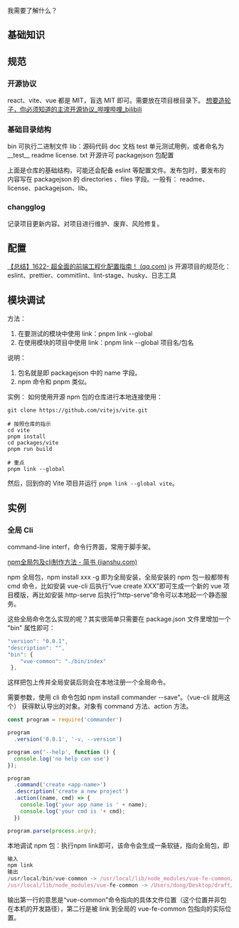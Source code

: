 我需要了解什么？

## 基础知识

## 规范

### 开源协议
react、vite、vue 都是 MIT，盲选 MIT 即可。需要放在项目根目录下。
[想要造轮子，你必须知道的主流开源协议_哔哩哔哩_bilibili](https://www.bilibili.com/video/BV145411773m/?spm_id_from=333.337.search-card.all.click&vd_source=a192bbc2c82b7725cd9d5149075acda1)

### 基础目录结构

bin 可执行二进制文件
lib：源码代码
doc 文档
test 单元测试用例，或者命名为__test__
readme
license. txt 开源许可
packagejson 包配置

上面是仓库的基础结构，可能还会配备 eslint 等配置文件。发布包时，要发布的内容写在 packagejson 的 directories 、files 字段。一般有：
readme、license、packagejson、lib。

### changglog
记录项目更新内容。对项目进行维护、废弃、风险修复。

## 配置
[【总结】1622- 超全面的前端工程化配置指南！ (qq.com)](https://mp.weixin.qq.com/s/bX1kqtbOJ1RGijRGQ3C1sA)
js 开源项目的规范化：eslint、prettier、commitlint、lint-stage、husky、日志工具


## 模块调试
方法：
1. 在要测试的模块中使用 link：pnpm link --global
2. 在使用模块的项目中使用 link：pnpm link --global 项目名/包名

说明：
1. 包名就是即 packagejson 中的 name 字段。
2. npm 命令和 pnpm 类似。

实例：
如何使用开源 npm 包的仓库进行本地连接使用：
```
git clone https://github.com/vitejs/vite.git

# 按照仓库的指示
cd vite
pnpm install
cd packages/vite
pnpm run build

# 重点
pnpm link --global 
```

然后，回到你的 Vite 项目并运行 `pnpm link --global vite`。

## 实例
### 全局 Cli
command-line interf，命令行界面，常用于脚手架。

[npm全局包及cli制作方法 - 简书 (jianshu.com)](https://www.jianshu.com/p/baa2fa5a6670)

npm 全局包，npm install xxx -g 即为全局安装，全局安装的 npm 包一般都带有 cmd 命令，比如安装 vue-cli 后执行“vue create XXX”即可生成一个新的 vue 项目模版，再比如安装 http-serve 后执行“http-serve”命令可以本地起一个静态服务。

这些全局命令怎么实现的呢？其实很简单只需要在 package.json 文件里增加一个 "bin" 属性即可：
```js
"version": "0.0.1",
"description": "",
"bin": {
    "vue-common": "./bin/index"
 },
```
这样把包上传并全局安装后则会在本地注册一个全局命令。

需要参数，使用 cli 命令包如 npm install commander --save”。（vue-cli 就用这个）
获得默认导出的对象。对象有 command 方法、action 方法。
```js
const program = require('commander')

program
  .version('0.0.1', '-v, --version')

program.on('--help', function () {
  console.log('no help can use')
});

program
  .command('create <app-name>')
  .description('create a new project')
  .action((name, cmd) => {
    console.log('your app name is ' + name);
    console.log('your cmd is '+ cmd);
  })

program.parse(process.argv);
```
  
本地调试 npm 包：执行npm link即可，该命令会生成一条软链，指向全局包，即
```js
输入
npm link
输出
/usr/local/bin/vue-common -> /usr/local/lib/node_modules/vue-fe-common/bin/index.js
/usr/local/lib/node_modules/vue-fe-common -> /Users/dong/Desktop/draft/command
```

输出第一行的意思是“vue-common”命令指向的具体文件位置（这个位置并非包在本机的开发路径），第二行是被 link 到全局的 vue-fe-common 包指向的实际位置。


